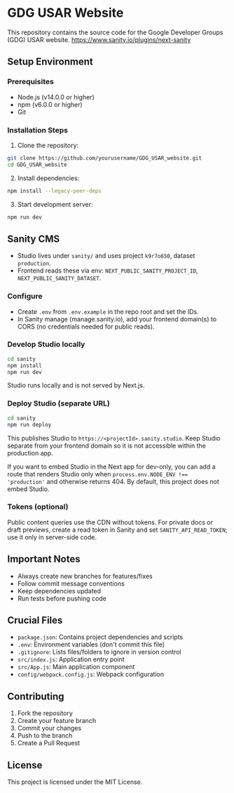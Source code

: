 # GDG USAR Website

This repository contains the source code for the Google Developer Groups (GDG) USAR website.
https://www.sanity.io/plugins/next-sanity

## Setup Environment

### Prerequisites
- Node.js (v14.0.0 or higher)
- npm (v6.0.0 or higher)
- Git

### Installation Steps
1. Clone the repository:
```bash
git clone https://github.com/yourusername/GDG_USAR_website.git
cd GDG_USAR_website
```

2. Install dependencies:
```bash
npm install --legacy-peer-deps
```

3. Start development server:
```bash
npm run dev
```

## Sanity CMS

- Studio lives under `sanity/` and uses project `k9r7o650`, dataset `production`.
- Frontend reads these via env: `NEXT_PUBLIC_SANITY_PROJECT_ID`, `NEXT_PUBLIC_SANITY_DATASET`.

### Configure
- Create `.env` from `.env.example` in the repo root and set the IDs.
- In Sanity manage (manage.sanity.io), add your frontend domain(s) to CORS (no credentials needed for public reads).

### Develop Studio locally
```bash
cd sanity
npm install
npm run dev
```
Studio runs locally and is not served by Next.js.

### Deploy Studio (separate URL)
```bash
cd sanity
npm run deploy
```
This publishes Studio to `https://<projectId>.sanity.studio`. Keep Studio separate from your frontend domain so it is not accessible within the production app.

If you want to embed Studio in the Next app for dev-only, you can add a route that renders Studio only when `process.env.NODE_ENV !== 'production'` and otherwise returns 404. By default, this project does not embed Studio.

### Tokens (optional)
Public content queries use the CDN without tokens. For private docs or draft previews, create a read token in Sanity and set `SANITY_API_READ_TOKEN`; use it only in server-side code.

## Important Notes
- Always create new branches for features/fixes
- Follow commit message conventions
- Keep dependencies updated
- Run tests before pushing code

## Crucial Files
- `package.json`: Contains project dependencies and scripts
- `.env`: Environment variables (don't commit this file)
- `.gitignore`: Lists files/folders to ignore in version control
- `src/index.js`: Application entry point
- `src/App.js`: Main application component
- `config/webpack.config.js`: Webpack configuration

## Contributing
1. Fork the repository
2. Create your feature branch
3. Commit your changes
4. Push to the branch
5. Create a Pull Request

## License
This project is licensed under the MIT License.
